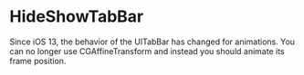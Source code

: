 # HideShowTabBar

Since iOS 13, the behavior of the UITabBar has changed for animations. You can no longer use CGAffineTransform and instead you should animate its frame position.
